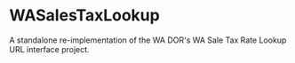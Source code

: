 # WASalesTaxLookup
A standalone re-implementation of the WA DOR's WA Sale Tax Rate Lookup URL interface project.
